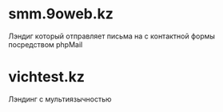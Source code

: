 # smm.9oweb.kz
Лэндиг который отправляет письма на с контактной формы посредством phpMail
# vichtest.kz
Лэндинг с мультиязычностью
